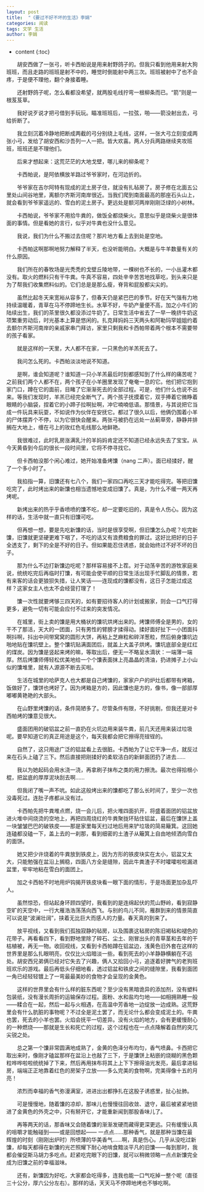 ```yaml
---
layout: post
title:  "《要过不好不坏的生活》李娟"
categories: 阅读
tags: 文学 生活
author: 李娟
---
```


* content
{:toc}

　　胡安西做了一张弓，听卡西帕说是用来射野鸽子的。但我只看到他用来射大狗班班，而且走路的班班是射不中的，睡觉时倒能射中两三次。班班被射中了也不会疼，于是便不理他，翻个身接着睡。




　　还射野鸽子呢，怎么看都没希望，就两股毛线拧弯一根柳条而已。“箭”则是一根芨芨草。

　　我好说歹说才把弓借到手玩玩。瞄准班班后，一拉弦，啪——箭没射出去，弓给折断了。

　　我立刻沉着冷静地把断成两截的弓分别绕上毛线，这样，一张大弓立刻变成两张小弓，发给了胡安西和沙吾列一人一把。皆大欢喜。两人分兵两路继续夹攻班班，班班还是不理他们。

　　后来才想起来：这荒茫茫的大地戈壁，哪儿来的柳条呢？

　　卡西帕说，是阿依横放羊路过爷爷家时，在河边折的。

　　爷爷家在吉尔阿特有现成的泥土房子住，就没有扎毡房了。房子修在北面五公里处山间谷地里，离额尔齐斯河南岸很近。当我们爬到南面最高的那座石头山上，就会看到爷爷家遥远的、雪白的泥土房子。更远处是额河两岸刚刚泛绿的小树林。

　　卡西帕说，爷爷家不用拾牛粪的，做饭全都烧柴火。意思似乎是烧柴火是很体面的事情。但是看她的言行，似乎对牛粪也没什么意见。

　　我说，我们为什么不搬过去住呢？那片地方看上去到处是空地。

　　卡西帕这啊那啊地努力解释了半天，也没听能明白。大概是与牛羊数量有关的什么原因。

　　我们所在的春牧场是光秃秃的戈壁丘陵地带，一棵树也不长的，一小丛灌木都没有。取火的燃料只有干牛粪。牛真不容易，四处辛辛苦苦地找草吃，到头来只是为了帮我们收集燃料似的。它们总是是那么瘦，脊背和屁股都尖尖的。

　　虽然比起冬天来宽裕从容多了，但春天仍是紧巴巴的季节。好在天气强有力地持续温暖着，青草在马不停蹄地生长。水草不好，牛奶产量便不高，加之小牛们的陆续出生，我们的茶里很久都没添过牛奶了。日常生活中省去了一早一晚挤牛奶这项繁重劳动后，时光基本上算是悠闲的。扎克拜妈妈三天两头和阿勒玛罕姐姐约着去额尔齐斯河南岸的亲戚家串门拜访，家里只剩我和卡西帕带着两个根本不需要带的孩子看家。

　　就是这样的一天里，大人都不在家，一只黑色的羊羔死去了。

　　我问怎么死的。卡西帕淡淡地说不知道。

　　是啊，谁会知道呢？谁知道一只小羊羔最后时刻都感知到了什么样的痛苦呢？之前我们两个人都不在，两个孩子在小羊圈里发现了奄奄一息的它。他们把它抱到家门口，蹲在它的面前，目睹了它渐渐死去的全部过程。可是，他们什么也说不出来。等我们发现时，羊羔已经完全断气了。两个孩子抚摸着它，双手捧着它微睁着眼睛的小脑袋，捏着它的小蹄子拉啊扯啊，冲它喃喃低语。那情景，与其说把它当成一件玩具来玩耍，不如说作为伙伴在安抚它。都过了很久以后，他俩仍围着小羊的尸体摆弄个不停，以为它很快会醒来。两张弓被扔在远处一丛蓟草旁，静静并排搁在大地上，缠在弓上的玫红色毛线那么地鲜艳。

　　我很难过，此时乳房涨满乳汁的羊妈妈肯定还不知道已经永远失去了宝宝。从今天黄昏到今后的很长一段时间里，它将不停寻找它。

　　但卡西帕没那个闲心难过，她开始准备烤馕（nang 二声）。面已经揉好，醒了一个多小时了。

　　我掐指一算，旧馕还有七八个，我们一家四口再吃三天才能吃得完。等把旧馕吃完了，此时烤出来的新馕也相当遗憾地变成旧馕了。真是，为什么不缓一两天再烤呢。

　　新烤出来的热乎乎香喷喷的馕不吃，却一定要吃旧的，真是令人伤心。因为这样的话，生活中就一直只有旧馕可吃。

　　但再想一想，要是先吃新馕的话，当时是很享受啊，但旧馕怎么办呢？吃完新馕，旧馕就更坚硬更难下咽了，不吃的话又有浪费粮食的罪过。这好比把好的日子全透支了，剩下的全是不好的日子。但如果能忍住诱惑，就会始终过不好不坏的日子。

　　那为什么不边打新馕边吃呢？那样容易接不上茬。对于动荡辛苦的游牧家庭来说，统统吃完后再临时打馕，有可能会使平顺的日常生活出现手忙脚乱的情景，若有来客的话会更狼狈失措，让人笑话——连现成的馕都没有，这日子怎能过成这样？这家女主人也太不会经营打理了！

　　馕一次性就要烤够三四天的，如有要招待客人的计划或搬家，则会一口气打得更多，避免一切有可能会应付不过来的突发情况。

　　在城里，街上卖的馕是用大桶状的馕坑烘烤出来的。烤馕师傅全是男的，女的干不了那活，天大的一团面，只有男性的臂膀才揉得动。揉好面好扯下一小团面抖啊抖啊，抖出中间带窝窝的圆形大饼，再粘上芝麻粒和碎洋葱粒，然后俯身馕坑边啪地贴在馕坑壁上。整个馕坑贴满面团后，就盖上大盖子烘烤。馕坑底部全是红红的煤炭。因为馕是竖起来烤的嘛，等取出后，便无一不略呈水滴状：一端薄一端厚。然后烤馕师傅轻松优美地给一个个馕表面抹上亮晶晶的清油，扔进摊子上小山似的馕堆里，就有人源源不断去买啦。

　　生活在城里的哈萨克人也大都是自己烤馕的，家家户户的炉灶后都带有烤箱，饭做好了，馕饼也烤好了。因为烤箱是方的，因此馕也是方的，像书，像一部部厚嘟嘟黄艳艳的大部头。

　　在山野里烤馕的话，条件简陋多了。尽管条件有限，不好挑剔，但我还是对卡西帕烤的馕意见很大。

　　盛面团用的破铝盆之前一直扔在火坑边用来装牛粪，前几天还用来装过垃圾呢。要早知道它的真正用途是这个，每天我都会把它擦得亮锃锃的。

　　自然了，这只用途广泛的铝盆看上去很脏。卡西帕为了让它干净一点，就反过来在石头上磕了三下。然后直接把刚揉好的柔软洁白的新鲜面团扔了进去……

　　我以为她起码会用水浇一浇，再拿刷子抹布之类的用力擦洗。最次也得拾根小棍，把盆底的厚厚泥块刮去啊……

　　但我闭了嘴一声不吭。如此这般烤出来的馕都吃了那么长时间了，至少一次也没毒死过。连肚子疼都从没有过。

　　卡西帕先把牛粪堆点燃，烧一会儿后，把火堆四面扒开，将盛着面团的铝盆放进火堆中间烧烫的空地上，再把四周烧红的牛粪聚拢环贴住铝盆，最后在馕饼上盖一块皱皱巴巴的破铁皮——那是家里每天扫过地后用来铲垃圾的简易簸箕。这回她连磕都没磕一下，盖上去的一刹那，看到细密的土渣子从簸箕上自由地倾洒向雪白的面饼。

　　她又把少许烧着的牛粪放到铁皮上，因为方形的铁皮块实在太小，铝盆又太大，只能勉强在盆沿上搁稳，四面八方全是缝隙，因此牛粪渣子不时嚯嚯啦啦漏进盆里，牢牢地粘在雪白的面团上。

　　加之卡西帕不时地用炉钩揭开铁皮块看一眼下面的情形，于是场面更加杂乱吓人。

　　虽然惊恐，但站起身环顾四望时，我看到的是连绵起伏的荒山野岭，看到寂静空旷的天空中，一行大雁浩浩荡荡向西飞。与别的鸟儿不同，雁群到来的情景简直可以说是“波澜壮阔”，挟着无比巨大而感人的力量。春天真的到来了。

　　放平视线，又看到我们孤独寂静的毡房，以及围裹这毡房的陈旧褐毡和褪色的花带子。再看看四下，看到野地里除了碎石、尘土、刚冒出头的青草茎和去年的干枯植被，再无一物。收回视线，又看到卡西帕蹲在铝盆边，浅黄色旧外套在这样的世界里是那么扎眼明亮，仅仅比火焰暗淡一些。看到死去的小羊静静横躺在不远处。胡安西兄弟俩已经对它失去了兴趣，俩人又拾回小弓，追逐着好脾气的老狗班班欢乐的游戏。最后再低头仔细地看，透过铝盆和铁皮之间的缝隙里，我看到面团一角已经轻轻镀上了一弯最最美妙的食物才会呈现的金黄色。

　　这样的世界里会有什么样的脏东西呢？至少没有黑暗诡异的添加剂，没有塑料包装纸，没有漫长周折的运输保存过程。面粉、水和盐均匀地——如相拥熟睡一般——糅合在一起，然后一起与火相遇，在高温中芳香地一边绽放一边成熟。这荒野里会有什么肮脏的事物呢？不过全是泥土罢了，而无论什么都会变成泥土的。牛粪也罢，死去的小羊也罢。火焰会抚平一切差异。没有火焰的地方，会有更缓慢耐心的一种燃烧——那就是生长和死亡的过程，这个过程也在一点点降解着自然的突兀尖锐之处。

　　总之第一个馕非常圆满地成熟了，金黄的色泽分布均匀，香气喷鼻。卡西把它取出来时，像刚才磕盆那样在盆沿上也敲了三下，于是馕饼上粘嵌的烧糊的黑色颗粒哗哗啦啦统统掉了下来，然后再用抹布将其上上下下擦得油光发亮，最后拿进毡房，端端正正地靠着红色的房架子立放——多么完美的食物啊，完美得像十五的月亮！

　　浓烈而幸福的香气弥漫满室，进进出出都挣扎在这股子诱惑里，扯心扯肺。

　　可是慢慢地，随着馕的凉却，那味儿也慢慢往回收敛、退守，最后被紧紧地锁进了金黄色的外壳之中，只有掰开它，才能重新闻到那股香味儿了。

　　再等两天的话，那香味又会随着馕的渐渐发硬而藏得更深更远。只有缓慢认真的咀嚼才能触碰到——或是回想起—— 一点点……那种香气，就是那种当馕在最辉煌的时刻（刚刚出炉时）所喷薄的华美香气……啊，真是伤心。几乎从没吃过新馕，却每天都得在新馕的光芒照耀下耐心地啃食黯淡平凡的旧馕——每到那时，我都会催促斯马胡力多吃点。赶紧吃完眼下的旧馕，就可以稍微领略一点点新馕完全成为旧馕之前的幸福滋味。

　　还有，新馕因为好吃，大家都会吃得多，连我也能一口气吃掉一整个呢（直径三十公分，厚六公分左右）。那样的话，天天马不停蹄地烤也不够吃啊。
